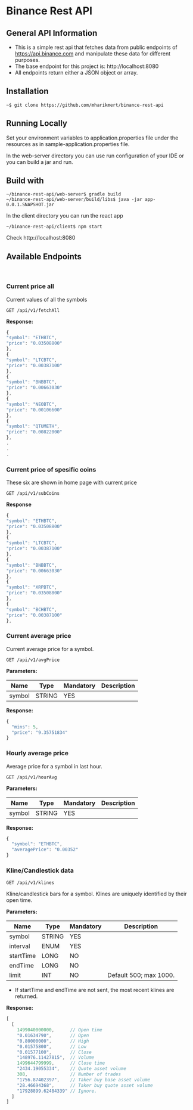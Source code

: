 # Binance Rest API
## General API Information
- This is a simple rest api that fetches data from public endpoints of https://api.binance.com and manipulate these data for different purposes.   
- The base endpoint for  this project is: http://localhost:8080
- All endpoints return either a JSON object or array.

## Installation
```
~$ git clone https://github.com/mharikmert/binance-rest-api

```
## Running Locally
Set your environment variables to application.properties file under the resources as in sample-application.properties file.

In the web-server directory you can use run configuration of your IDE
or you can build a jar and run. 

## Build with
```
~/binance-rest-api/web-server$ gradle build
~/binance-rest-api/web-server/build/libs$ java -jar app-0.0.1.SNAPSHOT.jar
```

In the client directory you can run the react app
```
~/binance-rest-api/client$ npm start
```

Check http://localhost:8080

## Available Endpoints
 <br>

### Current price all
Current values of all the symbols
```
GET /api/v1/fetchAll
```
**Response:**
```javascript
{
"symbol": "ETHBTC",
"price": "0.03508800"
},
{
"symbol": "LTCBTC",
"price": "0.00387100"
},
{
"symbol": "BNBBTC",
"price": "0.00663030"
},
{
"symbol": "NEOBTC",
"price": "0.00106600"
},
{
"symbol": "QTUMETH",
"price": "0.00822000"
},
.
.
.
```

### Current price of spesific coins
These six are shown in home page with current price

```
GET /api/v1/subCoins
 ```

**Response**
```javascript
{
"symbol": "ETHBTC",
"price": "0.03508800"
},
{
"symbol": "LTCBTC",
"price": "0.00387100"
},
{
"symbol": "BNBBTC",
"price": "0.00663030"
},
{
"symbol": "XRPBTC",
"price": "0.03508800"
},
{
"symbol": "BCHBTC",
"price": "0.00387100"
},
```

### Current average price

Current average price for a symbol.
```
GET /api/v1/avgPrice
```

**Parameters:**

Name | Type | Mandatory | Description
------------ | ------------ | ------------ | ------------
symbol | STRING | YES |


**Response:**
```javascript
{
  "mins": 5,
  "price": "9.35751834"
}
```

### Hourly average price
Average price for a symbol in last hour.
```
GET /api/v1/hourAvg
```

**Parameters:**

Name | Type | Mandatory | Description
------------ | ------------ | ------------ | ------------
symbol | STRING | YES |


**Response:**
```javascript
{
  "symbol": "ETHBTC",
  "averagePrice": "0.00352"
}
```


### Kline/Candlestick data
```
GET /api/v1/klines
```
Kline/candlestick bars for a symbol.
Klines are uniquely identified by their open time.


**Parameters:**

Name | Type | Mandatory | Description
------------ | ------------ | ------------ | ------------
symbol | STRING | YES |
interval | ENUM | YES |
startTime | LONG | NO |
endTime | LONG | NO |
limit | INT | NO | Default 500; max 1000.

* If startTime and endTime are not sent, the most recent klines are returned.

**Response:**
```javascript
[
  [
    1499040000000,      // Open time
    "0.01634790",       // Open
    "0.80000000",       // High
    "0.01575800",       // Low
    "0.01577100",       // Close
    "148976.11427815",  // Volume
    1499644799999,      // Close time
    "2434.19055334",    // Quote asset volume
    308,                // Number of trades
    "1756.87402397",    // Taker buy base asset volume
    "28.46694368",      // Taker buy quote asset volume
    "17928899.62484339" // Ignore.
  ]
]
